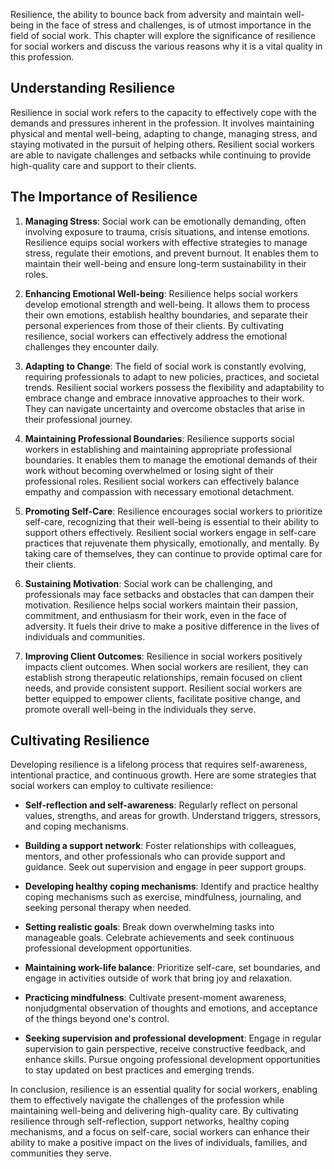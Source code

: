
Resilience, the ability to bounce back from adversity and maintain well-being in the face of stress and challenges, is of utmost importance in the field of social work. This chapter will explore the significance of resilience for social workers and discuss the various reasons why it is a vital quality in this profession.

Understanding Resilience
------------------------

Resilience in social work refers to the capacity to effectively cope with the demands and pressures inherent in the profession. It involves maintaining physical and mental well-being, adapting to change, managing stress, and staying motivated in the pursuit of helping others. Resilient social workers are able to navigate challenges and setbacks while continuing to provide high-quality care and support to their clients.

The Importance of Resilience
----------------------------

1. **Managing Stress**: Social work can be emotionally demanding, often involving exposure to trauma, crisis situations, and intense emotions. Resilience equips social workers with effective strategies to manage stress, regulate their emotions, and prevent burnout. It enables them to maintain their well-being and ensure long-term sustainability in their roles.

2. **Enhancing Emotional Well-being**: Resilience helps social workers develop emotional strength and well-being. It allows them to process their own emotions, establish healthy boundaries, and separate their personal experiences from those of their clients. By cultivating resilience, social workers can effectively address the emotional challenges they encounter daily.

3. **Adapting to Change**: The field of social work is constantly evolving, requiring professionals to adapt to new policies, practices, and societal trends. Resilient social workers possess the flexibility and adaptability to embrace change and embrace innovative approaches to their work. They can navigate uncertainty and overcome obstacles that arise in their professional journey.

4. **Maintaining Professional Boundaries**: Resilience supports social workers in establishing and maintaining appropriate professional boundaries. It enables them to manage the emotional demands of their work without becoming overwhelmed or losing sight of their professional roles. Resilient social workers can effectively balance empathy and compassion with necessary emotional detachment.

5. **Promoting Self-Care**: Resilience encourages social workers to prioritize self-care, recognizing that their well-being is essential to their ability to support others effectively. Resilient social workers engage in self-care practices that rejuvenate them physically, emotionally, and mentally. By taking care of themselves, they can continue to provide optimal care for their clients.

6. **Sustaining Motivation**: Social work can be challenging, and professionals may face setbacks and obstacles that can dampen their motivation. Resilience helps social workers maintain their passion, commitment, and enthusiasm for their work, even in the face of adversity. It fuels their drive to make a positive difference in the lives of individuals and communities.

7. **Improving Client Outcomes**: Resilience in social workers positively impacts client outcomes. When social workers are resilient, they can establish strong therapeutic relationships, remain focused on client needs, and provide consistent support. Resilient social workers are better equipped to empower clients, facilitate positive change, and promote overall well-being in the individuals they serve.

Cultivating Resilience
----------------------

Developing resilience is a lifelong process that requires self-awareness, intentional practice, and continuous growth. Here are some strategies that social workers can employ to cultivate resilience:

* **Self-reflection and self-awareness**: Regularly reflect on personal values, strengths, and areas for growth. Understand triggers, stressors, and coping mechanisms.

* **Building a support network**: Foster relationships with colleagues, mentors, and other professionals who can provide support and guidance. Seek out supervision and engage in peer support groups.

* **Developing healthy coping mechanisms**: Identify and practice healthy coping mechanisms such as exercise, mindfulness, journaling, and seeking personal therapy when needed.

* **Setting realistic goals**: Break down overwhelming tasks into manageable goals. Celebrate achievements and seek continuous professional development opportunities.

* **Maintaining work-life balance**: Prioritize self-care, set boundaries, and engage in activities outside of work that bring joy and relaxation.

* **Practicing mindfulness**: Cultivate present-moment awareness, nonjudgmental observation of thoughts and emotions, and acceptance of the things beyond one's control.

* **Seeking supervision and professional development**: Engage in regular supervision to gain perspective, receive constructive feedback, and enhance skills. Pursue ongoing professional development opportunities to stay updated on best practices and emerging trends.

In conclusion, resilience is an essential quality for social workers, enabling them to effectively navigate the challenges of the profession while maintaining well-being and delivering high-quality care. By cultivating resilience through self-reflection, support networks, healthy coping mechanisms, and a focus on self-care, social workers can enhance their ability to make a positive impact on the lives of individuals, families, and communities they serve.
